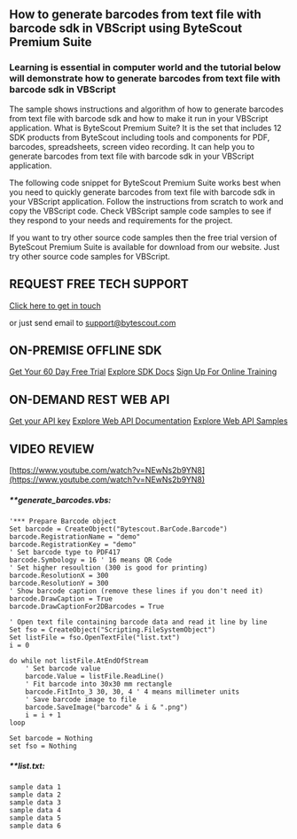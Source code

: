 ## How to generate barcodes from text file with barcode sdk in VBScript using ByteScout Premium Suite

### Learning is essential in computer world and the tutorial below will demonstrate how to generate barcodes from text file with barcode sdk in VBScript

The sample shows instructions and algorithm of how to generate barcodes from text file with barcode sdk and how to make it run in your VBScript application. What is ByteScout Premium Suite? It is the set that includes 12 SDK products from ByteScout including tools and components for PDF, barcodes, spreadsheets, screen video recording. It can help you to generate barcodes from text file with barcode sdk in your VBScript application.

The following code snippet for ByteScout Premium Suite works best when you need to quickly generate barcodes from text file with barcode sdk in your VBScript application. Follow the instructions from scratch to work and copy the VBScript code. Check VBScript sample code samples to see if they respond to your needs and requirements for the project.

If you want to try other source code samples then the free trial version of ByteScout Premium Suite is available for download from our website. Just try other source code samples for VBScript.

## REQUEST FREE TECH SUPPORT

[Click here to get in touch](https://bytescout.zendesk.com/hc/en-us/requests/new?subject=ByteScout%20Premium%20Suite%20Question)

or just send email to [support@bytescout.com](mailto:support@bytescout.com?subject=ByteScout%20Premium%20Suite%20Question) 

## ON-PREMISE OFFLINE SDK 

[Get Your 60 Day Free Trial](https://bytescout.com/download/web-installer?utm_source=github-readme)
[Explore SDK Docs](https://bytescout.com/documentation/index.html?utm_source=github-readme)
[Sign Up For Online Training](https://academy.bytescout.com/)


## ON-DEMAND REST WEB API

[Get your API key](https://pdf.co/documentation/api?utm_source=github-readme)
[Explore Web API Documentation](https://pdf.co/documentation/api?utm_source=github-readme)
[Explore Web API Samples](https://github.com/bytescout/ByteScout-SDK-SourceCode/tree/master/PDF.co%20Web%20API)

## VIDEO REVIEW

[https://www.youtube.com/watch?v=NEwNs2b9YN8](https://www.youtube.com/watch?v=NEwNs2b9YN8)




<!-- code block begin -->

##### ****generate_barcodes.vbs:**
    
```
'*** Prepare Barcode object
Set barcode = CreateObject("Bytescout.BarCode.Barcode")
barcode.RegistrationName = "demo"
barcode.RegistrationKey = "demo"
' Set barcode type to PDF417
barcode.Symbology = 16 ' 16 means QR Code
' Set higher resoultion (300 is good for printing)
barcode.ResolutionX = 300
barcode.ResolutionY = 300
' Show barcode caption (remove these lines if you don't need it)
barcode.DrawCaption = True
barcode.DrawCaptionFor2DBarcodes = True

' Open text file containing barcode data and read it line by line
Set fso = CreateObject("Scripting.FileSystemObject")
Set listFile = fso.OpenTextFile("list.txt")
i = 0

do while not listFile.AtEndOfStream 
    ' Set barcode value
    barcode.Value = listFile.ReadLine()
	' Fit barcode into 30x30 mm rectangle
	barcode.FitInto_3 30, 30, 4 ' 4 means millimeter units
	' Save barcode image to file
	barcode.SaveImage("barcode" & i & ".png")
	i = i + 1
loop

Set barcode = Nothing
set fso = Nothing

```

<!-- code block end -->    

<!-- code block begin -->

##### ****list.txt:**
    
```
sample data 1
sample data 2
sample data 3
sample data 4
sample data 5
sample data 6
```

<!-- code block end -->
